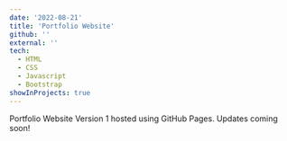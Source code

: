 ```yaml
---
date: '2022-08-21'
title: 'Portfolio Website'
github: ''
external: ''
tech:
  - HTML
  - CSS
  - Javascript
  - Bootstrap
showInProjects: true
---
```


Portfolio Website Version 1 hosted using GitHub Pages. Updates coming soon!
